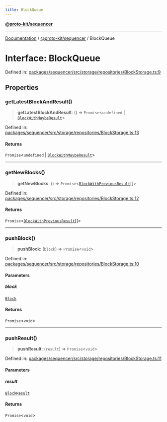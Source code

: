 ```yaml
---
title: BlockQueue
---
```


[**@proto-kit/sequencer**](../README.md)

***

[Documentation](../../../README.md) / [@proto-kit/sequencer](../README.md) / BlockQueue

# Interface: BlockQueue

Defined in: [packages/sequencer/src/storage/repositories/BlockStorage.ts:9](https://github.com/proto-kit/framework/blob/28efa802e3737fc3b77339148b307ef7246f3ef1/packages/sequencer/src/storage/repositories/BlockStorage.ts#L9)

## Properties

### getLatestBlockAndResult()

> **getLatestBlockAndResult**: () => `Promise`\<`undefined` \| [`BlockWithMaybeResult`](BlockWithMaybeResult.md)\>

Defined in: [packages/sequencer/src/storage/repositories/BlockStorage.ts:13](https://github.com/proto-kit/framework/blob/28efa802e3737fc3b77339148b307ef7246f3ef1/packages/sequencer/src/storage/repositories/BlockStorage.ts#L13)

#### Returns

`Promise`\<`undefined` \| [`BlockWithMaybeResult`](BlockWithMaybeResult.md)\>

***

### getNewBlocks()

> **getNewBlocks**: () => `Promise`\<[`BlockWithPreviousResult`](BlockWithPreviousResult.md)[]\>

Defined in: [packages/sequencer/src/storage/repositories/BlockStorage.ts:12](https://github.com/proto-kit/framework/blob/28efa802e3737fc3b77339148b307ef7246f3ef1/packages/sequencer/src/storage/repositories/BlockStorage.ts#L12)

#### Returns

`Promise`\<[`BlockWithPreviousResult`](BlockWithPreviousResult.md)[]\>

***

### pushBlock()

> **pushBlock**: (`block`) => `Promise`\<`void`\>

Defined in: [packages/sequencer/src/storage/repositories/BlockStorage.ts:10](https://github.com/proto-kit/framework/blob/28efa802e3737fc3b77339148b307ef7246f3ef1/packages/sequencer/src/storage/repositories/BlockStorage.ts#L10)

#### Parameters

##### block

[`Block`](Block.md)

#### Returns

`Promise`\<`void`\>

***

### pushResult()

> **pushResult**: (`result`) => `Promise`\<`void`\>

Defined in: [packages/sequencer/src/storage/repositories/BlockStorage.ts:11](https://github.com/proto-kit/framework/blob/28efa802e3737fc3b77339148b307ef7246f3ef1/packages/sequencer/src/storage/repositories/BlockStorage.ts#L11)

#### Parameters

##### result

[`BlockResult`](BlockResult.md)

#### Returns

`Promise`\<`void`\>
